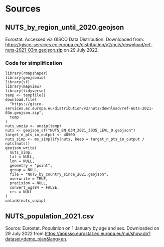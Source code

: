# Sources

## NUTS_by_region_until_2020.geojson
Eurostat. Accessed via GISCO Data Distribution.
Downloaded from: https://gisco-services.ec.europa.eu/distribution/v2/nuts/download/ref-nuts-2021-03m.geojson.zip on 29 July 2022.

### Code for simplification
```
library(rmapshaper)
library(geojsonio)
library(sf)
library(mapview)
library(tidyverse)
temp <- tempfile()
download.file(
  "https://gisco-services.ec.europa.eu/distribution/v2/nuts/download/ref-nuts-2021-03m.geojson.zip",
  temp
)
nuts_unzip <- unzip(temp)
nuts <- geojson_sf("NUTS_BN_03M_2021_3035_LEVL_0.geojson")
target_n_pts_in_output <- 48500
nuts_simp <- ms_simplify(nuts, keep = target_n_pts_in_output / npts(nuts))
geojson_write(
  nuts_simp,
  lat = NULL,
  lon = NULL,
  geometry = "point",
  group = NULL,
  file = "NUTS_by_country_since_2021.geojson",
  overwrite = TRUE,
  precision = NULL,
  convert_wgs84 = FALSE,
  crs = NULL
)
unlink(nuts_unzip)
  ```
  
## NUTS_population_2021.csv
Source: Eurostat. Population on 1 January by age and sex.
Downloaded on 29 July 2022 from https://appsso.eurostat.ec.europa.eu/nui/show.do?dataset=demo_pjan&lang=en.


